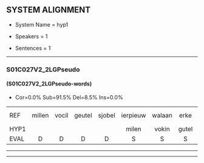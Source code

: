 
## SYSTEM ALIGNMENT

- System Name = hyp1

- Speakers = 1

- Sentences = 1

---

### S01C027V2_2LGPseudo

#### (S01C027V2_2LGPseudo-words)

- Cor=0.0%	Sub=91.5%	Del=8.5%	Ins=0.0%

|  |  |  |  |  |  |  |  |  |  |  |  |  |  |  |  |  |  |  |  |  |  |  |  |  |  |  |  |  |  |  |  |  |  |  |  |  |  |  |  |  |  |  |  |  |  |  |  |
|:--- |:---:|:---:|:---:|:---:|:---:|:---:|:---:|:---:|:---:|:---:|:---:|:---:|:---:|:---:|:---:|:---:|:---:|:---:|:---:|:---:|:---:|:---:|:---:|:---:|:---:|:---:|:---:|:---:|:---:|:---:|:---:|:---:|:---:|:---:|:---:|:---:|:---:|:---:|:---:|:---:|:---:|:---:|:---:|:---:|:---:|:---:|:---:|
| REF | millen | vocil | geutel | sjobel | ierpieuw | walaan | erke | haweel | saarweng | *(gevecht) | gevicht | eemde | * | bepoud | orstalk | veten | gefouw | vurpaand | nizung | fiewon | kneurem | vawaai | strellen*(strelen) | zwieten | foetbans | oonste | muider | grijnken | schielstaug | prilsood | * | vloender | milste | * | * | * | veurder | kloeien | ulen | orponk | schodig | * | ijpo | menuur | spreikje | hiffreeuw | wooien |
| HYP1 |  |  |  |  | milen | vokin | gutel | shobel | irbe | walan | eke | hwil | fael | vevecht | gevecht | inda | bea | bepaalt | ostalk | vertenv | gefav | fuurpant | nesinv | fion | keren | va | trilen | veten | voetbans | onste | naider | gijnken | gilta | brilsoort | vuodag | neda | geerta | co | or | onk | sgoddeg | ejpel | ner | spk | ja | g | worden |
| EVAL | D | D | D | D | S | S | S | S | S | S | S | S | S | S | S | S | S | S | S | S | S | S | S | S | S | S | S | S | S | S | S | S | S | S | S | S | S | S | S | S | S | S | S | S | S | S | S |
---

---

